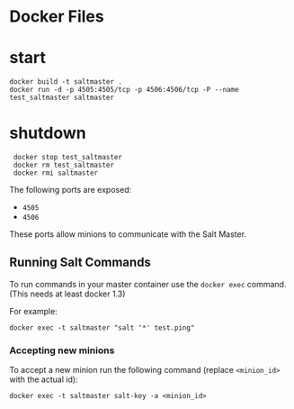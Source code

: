 # Docker Files

# start

    docker build -t saltmaster .
    docker run -d -p 4505:4505/tcp -p 4506:4506/tcp -P --name test_saltmaster saltmaster 

# shutdown

     docker stop test_saltmaster
     docker rm test_saltmaster
     docker rmi saltmaster 

The following ports are exposed:

 * `4505`
 * `4506`

These ports allow minions to communicate with the Salt Master.

## Running Salt Commands

To run commands in your master container use the `docker exec` command. (This needs at least docker 1.3)

For example:
```
docker exec -t saltmaster "salt '*' test.ping"
```

### Accepting new minions

To accept a new minion run the following command (replace `<minion_id>` with the actual id):
```
docker exec -t saltmaster salt-key -a <minion_id>
